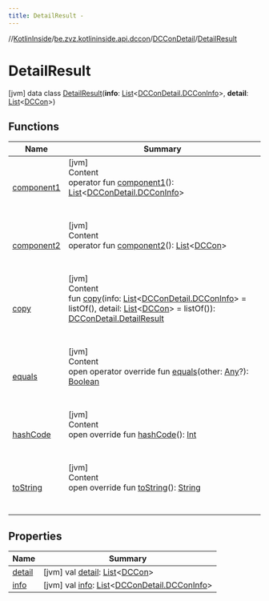 ```yaml
---
title: DetailResult -
---
```

//[KotlinInside](../../../index.md)/[be.zvz.kotlininside.api.dccon](../../index.md)/[DCConDetail](../index.md)/[DetailResult](index.md)



# DetailResult  
 [jvm] data class [DetailResult](index.md)(**info**: [List](https://kotlinlang.org/api/latest/jvm/stdlib/kotlin.collections/-list/index.html)<[DCConDetail.DCConInfo](../-d-c-con-info/index.md)>, **detail**: [List](https://kotlinlang.org/api/latest/jvm/stdlib/kotlin.collections/-list/index.html)<[DCCon](../../../be.zvz.kotlininside.api.type/-d-c-con/index.md)>)   


## Functions  
  
|  Name|  Summary| 
|---|---|
| <a name="be.zvz.kotlininside.api.dccon/DCConDetail.DetailResult/component1/#/PointingToDeclaration/"></a>[component1](component1.md)| <a name="be.zvz.kotlininside.api.dccon/DCConDetail.DetailResult/component1/#/PointingToDeclaration/"></a>[jvm]  <br>Content  <br>operator fun [component1](component1.md)(): [List](https://kotlinlang.org/api/latest/jvm/stdlib/kotlin.collections/-list/index.html)<[DCConDetail.DCConInfo](../-d-c-con-info/index.md)>  <br><br><br>
| <a name="be.zvz.kotlininside.api.dccon/DCConDetail.DetailResult/component2/#/PointingToDeclaration/"></a>[component2](component2.md)| <a name="be.zvz.kotlininside.api.dccon/DCConDetail.DetailResult/component2/#/PointingToDeclaration/"></a>[jvm]  <br>Content  <br>operator fun [component2](component2.md)(): [List](https://kotlinlang.org/api/latest/jvm/stdlib/kotlin.collections/-list/index.html)<[DCCon](../../../be.zvz.kotlininside.api.type/-d-c-con/index.md)>  <br><br><br>
| <a name="be.zvz.kotlininside.api.dccon/DCConDetail.DetailResult/copy/#kotlin.collections.List[be.zvz.kotlininside.api.dccon.DCConDetail.DCConInfo]#kotlin.collections.List[be.zvz.kotlininside.api.type.DCCon]/PointingToDeclaration/"></a>[copy](copy.md)| <a name="be.zvz.kotlininside.api.dccon/DCConDetail.DetailResult/copy/#kotlin.collections.List[be.zvz.kotlininside.api.dccon.DCConDetail.DCConInfo]#kotlin.collections.List[be.zvz.kotlininside.api.type.DCCon]/PointingToDeclaration/"></a>[jvm]  <br>Content  <br>fun [copy](copy.md)(info: [List](https://kotlinlang.org/api/latest/jvm/stdlib/kotlin.collections/-list/index.html)<[DCConDetail.DCConInfo](../-d-c-con-info/index.md)> = listOf(), detail: [List](https://kotlinlang.org/api/latest/jvm/stdlib/kotlin.collections/-list/index.html)<[DCCon](../../../be.zvz.kotlininside.api.type/-d-c-con/index.md)> = listOf()): [DCConDetail.DetailResult](index.md)  <br><br><br>
| <a name="kotlin/Any/equals/#kotlin.Any?/PointingToDeclaration/"></a>[equals](../../../be.zvz.kotlininside.utils/-string-util/-companion/index.md#%5Bkotlin%2FAny%2Fequals%2F%23kotlin.Any%3F%2FPointingToDeclaration%2F%5D%2FFunctions%2F578868537)| <a name="kotlin/Any/equals/#kotlin.Any?/PointingToDeclaration/"></a>[jvm]  <br>Content  <br>open operator override fun [equals](../../../be.zvz.kotlininside.utils/-string-util/-companion/index.md#%5Bkotlin%2FAny%2Fequals%2F%23kotlin.Any%3F%2FPointingToDeclaration%2F%5D%2FFunctions%2F578868537)(other: [Any](https://kotlinlang.org/api/latest/jvm/stdlib/kotlin/-any/index.html)?): [Boolean](https://kotlinlang.org/api/latest/jvm/stdlib/kotlin/-boolean/index.html)  <br><br><br>
| <a name="kotlin/Any/hashCode/#/PointingToDeclaration/"></a>[hashCode](../../../be.zvz.kotlininside.utils/-string-util/-companion/index.md#%5Bkotlin%2FAny%2FhashCode%2F%23%2FPointingToDeclaration%2F%5D%2FFunctions%2F578868537)| <a name="kotlin/Any/hashCode/#/PointingToDeclaration/"></a>[jvm]  <br>Content  <br>open override fun [hashCode](../../../be.zvz.kotlininside.utils/-string-util/-companion/index.md#%5Bkotlin%2FAny%2FhashCode%2F%23%2FPointingToDeclaration%2F%5D%2FFunctions%2F578868537)(): [Int](https://kotlinlang.org/api/latest/jvm/stdlib/kotlin/-int/index.html)  <br><br><br>
| <a name="kotlin/Any/toString/#/PointingToDeclaration/"></a>[toString](../../../be.zvz.kotlininside.utils/-string-util/-companion/index.md#%5Bkotlin%2FAny%2FtoString%2F%23%2FPointingToDeclaration%2F%5D%2FFunctions%2F578868537)| <a name="kotlin/Any/toString/#/PointingToDeclaration/"></a>[jvm]  <br>Content  <br>open override fun [toString](../../../be.zvz.kotlininside.utils/-string-util/-companion/index.md#%5Bkotlin%2FAny%2FtoString%2F%23%2FPointingToDeclaration%2F%5D%2FFunctions%2F578868537)(): [String](https://kotlinlang.org/api/latest/jvm/stdlib/kotlin/-string/index.html)  <br><br><br>


## Properties  
  
|  Name|  Summary| 
|---|---|
| <a name="be.zvz.kotlininside.api.dccon/DCConDetail.DetailResult/detail/#/PointingToDeclaration/"></a>[detail](detail.md)| <a name="be.zvz.kotlininside.api.dccon/DCConDetail.DetailResult/detail/#/PointingToDeclaration/"></a> [jvm] val [detail](detail.md): [List](https://kotlinlang.org/api/latest/jvm/stdlib/kotlin.collections/-list/index.html)<[DCCon](../../../be.zvz.kotlininside.api.type/-d-c-con/index.md)>   <br>
| <a name="be.zvz.kotlininside.api.dccon/DCConDetail.DetailResult/info/#/PointingToDeclaration/"></a>[info](info.md)| <a name="be.zvz.kotlininside.api.dccon/DCConDetail.DetailResult/info/#/PointingToDeclaration/"></a> [jvm] val [info](info.md): [List](https://kotlinlang.org/api/latest/jvm/stdlib/kotlin.collections/-list/index.html)<[DCConDetail.DCConInfo](../-d-c-con-info/index.md)>   <br>

